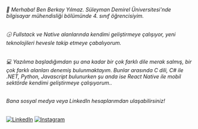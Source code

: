 <h6>👋 Merhaba! Ben Berkay Yılmaz. Süleyman Demirel Üniversitesi'nde bilgisayar mühendisliği bölümünde 4. sınıf öğrencisiyim.</h6>
<h6>🕞 Fullstack ve Native alanlarında kendimi geliştirmeye çalışıyor, yeni teknolojileri hevesle takip etmeye çabalıyorum.</h6>
<h6>💻 Yazılıma başladığımdan şu ana kadar bir çok farklı dile merak salmış, bir çok farklı alanları denemiş bulunmaktayım. Bunlar arasında C dili, C# ile .NET, Python, Javascript bulunurken şu anda ise React Native ile mobil sektörde kendimi geliştirmeye çalışıyorum..</h6>
<h6>Bana sosyal medya veya LinkedIn hesaplarımdan ulaşabilirsiniz!</h6>
<a href="https://www.linkedin.com/in/berkay-y%C4%B1lmaz-088b8a271/" target="_blank"><img src="https://img.shields.io/badge/LinkedIn-000000?style=for-the-badge&logo=linkedin&logoColor=white" alt="LinkedIn"></a>
<a href="https://www.instagram.com/berkayyilmzzz/" target="_blank">
  <img src="https://img.shields.io/badge/Instagram-000000?style=for-the-badge&logo=instagram&logoColor=white" alt="Instagram">
</a>





<!--
**Berkayilmz/Berkayilmz** is a ✨ _special_ ✨ repository because its `README.md` (this file) appears on your GitHub profile.

Here are some ideas to get you started:

- 🔭 I’m currently working on ...
- 🌱 I’m currently learning ...
- 👯 I’m looking to collaborate on ...
- 🤔 I’m looking for help with ...
- 💬 Ask me about ...
- 📫 How to reach me: ...
- 😄 Pronouns: ...
- ⚡ Fun fact: ...
-->
